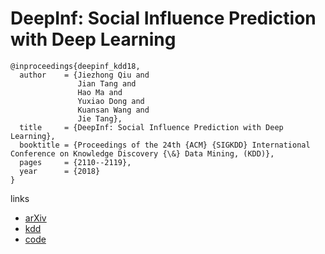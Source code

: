 #  DeepInf: Social Influence Prediction with Deep Learning

```
@inproceedings{deepinf_kdd18,
  author    = {Jiezhong Qiu and
               Jian Tang and
               Hao Ma and
               Yuxiao Dong and
               Kuansan Wang and
               Jie Tang},
  title     = {DeepInf: Social Influence Prediction with Deep Learning},
  booktitle = {Proceedings of the 24th {ACM} {SIGKDD} International Conference on Knowledge Discovery {\&} Data Mining, (KDD)},
  pages     = {2110--2119},
  year      = {2018}
}
```

links
- [arXiv](https://arxiv.org/abs/1807.05560)
- [kdd](http://www.kdd.org/kdd2018/accepted-papers/view/deepinf-modeling-influence-locality-in-large-social-networks)
- [code](https://github.com/xptree/DeepInf)
